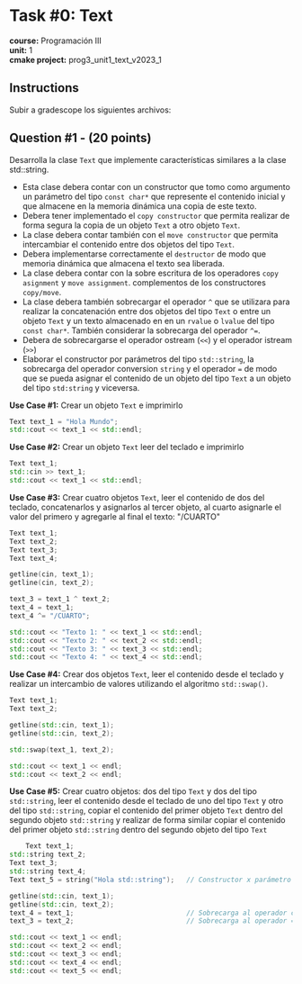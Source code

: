 # Task #0: Text
**course:** Programación III  
**unit:** 1  
**cmake project:** prog3_unit1_text_v2023_1
## Instructions
Subir a gradescope los siguientes archivos:

## Question #1 - (20 points)
Desarrolla la clase `Text` que implemente características similares a la clase std::string.

- Esta clase debera contar con un constructor que tomo como argumento un parámetro del tipo `const char*` que represente el contenido inicial y que  almacene en la memoria dinámica una copia de este texto.
- Debera tener implementado el `copy constructor` que permita realizar de forma segura la copia de un objeto `Text` a otro objeto `Text`.
- La clase debera contar también con el `move constructor` que permita intercambiar el contenido entre dos objetos del tipo `Text`.
- Debera implementarse correctamente el `destructor` de modo que memoria dinámica que almacena el texto sea liberada.
- La clase debera contar con la sobre escritura de los operadores `copy asignment` y `move assignment`. complementos de los constructores `copy/move`.
- La clase debera también sobrecargar el operador `^` que se utilizara para realizar la concatenación entre dos objetos del tipo `Text` o entre un objeto `Text` y un texto almacenado en en un `rvalue` o `lvalue` del tipo `const char*`. También considerar la sobrecarga del operador `^=`.
- Debera de sobrecargarse el operador ostream (`<<`) y el operador istream (`>>`)
- Elaborar el constructor por parámetros del tipo `std::string`, la sobrecarga del operador conversion `string` y el operador `=` de modo que se pueda asignar el contenido de un objeto del tipo `Text` a un objeto del tipo `std:string` y viceversa.

**Use Case #1:** Crear un objeto `Text` e imprimirlo
```cpp
Text text_1 = "Hola Mundo";
std::cout << text_1 << std::endl;
```

**Use Case #2:** Crear un objeto `Text` leer del teclado e imprimirlo
```cpp
Text text_1;
std::cin >> text_1;
std::cout << text_1 << std::endl;
```

**Use Case #3:** Crear cuatro objetos `Text`, leer el contenido de dos del teclado, concatenarlos y asignarlos al tercer objeto, al cuarto asignarle el valor del primero y agregarle al final el texto: "/CUARTO"
```cpp
Text text_1;
Text text_2;
Text text_3;
Text text_4;

getline(cin, text_1);
getline(cin, text_2);

text_3 = text_1 ^ text_2;
text_4 = text_1;
text_4 ^= "/CUARTO";

std::cout << "Texto 1: " << text_1 << std::endl;
std::cout << "Texto 2: " << text_2 << std::endl;
std::cout << "Texto 3: " << text_3 << std::endl;
std::cout << "Texto 4: " << text_4 << std::endl;
```

**Use Case #4:** Crear dos objetos `Text`, leer el contenido desde el teclado y realizar un intercambio de valores utilizando el algoritmo `std::swap()`.
```cpp
Text text_1;
Text text_2;

getline(std::cin, text_1);
getline(std::cin, text_2);

std::swap(text_1, text_2);

std::cout << text_1 << endl;
std::cout << text_2 << endl;
```

**Use Case #5:** Crear cuatro objetos: dos del tipo `Text` y dos del tipo `std::string`, leer el contenido desde el teclado de uno del tipo `Text` y otro del tipo `std::string`, copiar el contenido del primer objeto `Text` dentro del segundo objeto `std::string` y realizar de forma similar copiar el contenido del primer objeto `std::string` dentro del segundo objeto del tipo `Text`
```cpp
    Text text_1;
std::string text_2;
Text text_3;
std::string text_4;
Text text_5 = string("Hola std::string");   // Constructor x parámetro std::string

getline(std::cin, text_1);
getline(std::cin, text_2);
text_4 = text_1;                            // Sobrecarga al operador conversión
text_3 = text_2;                            // Sobrecarga al operador =

std::cout << text_1 << endl;
std::cout << text_2 << endl;
std::cout << text_3 << endl;
std::cout << text_4 << endl;
std::cout << text_5 << endl;
```